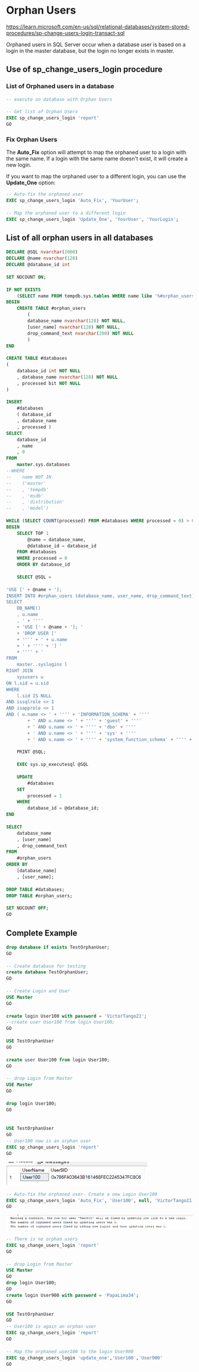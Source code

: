 # Orphan Users

<https://learn.microsoft.com/en-us/sql/relational-databases/system-stored-procedures/sp-change-users-login-transact-sql>

Orphaned users in SQL Server occur when a database user is based on a login in the master database, but the login no longer exists in master.

## Use of **sp_change_users_login** procedure

### List of Orphaned users in a database

``` SQL
-- execute on database with Orphan Users

-- Get list of Orphan Users
EXEC sp_change_users_login 'report'
GO
```

### Fix Orphan Users

The **Auto_Fix** option will attempt to map the orphaned user to a login with the same name. If a login with the same name doesn't exist, it will create a new login.

If you want to map the orphaned user to a different login, you can use the **Update_One** option:

```sql
-- Auto-fix the orphaned user
EXEC sp_change_users_login 'Auto_Fix', 'YourUser';

-- Map the orphaned user to a different login
EXEC sp_change_users_login 'Update_One', 'YourUser', 'YourLogin';

```

## List of all orphan users in all databases

```sql
DECLARE @SQL nvarchar(2000)
DECLARE @name nvarchar(128)
DECLARE @database_id int

SET NOCOUNT ON;

IF NOT EXISTS 
    (SELECT name FROM tempdb.sys.tables WHERE name like '%#orphan_users%')
BEGIN
    CREATE TABLE #orphan_users
        (
        database_name nvarchar(128) NOT NULL,
        [user_name] nvarchar(128) NOT NULL,
        drop_command_text nvarchar(200) NOT NULL
        )
END

CREATE TABLE #databases 
(
    database_id int NOT NULL
    , database_name nvarchar(128) NOT NULL
    , processed bit NOT NULL
)

INSERT
    #databases 
    ( database_id
    , database_name
    , processed )
SELECT 
    database_id
    , name
    , 0 
FROM 
    master.sys.databases 
--WHERE 
--    name NOT IN 
--    ('master'
--    , 'tempdb'
--    , 'msdb'
--    , 'distribution'
--    , 'model')

WHILE (SELECT COUNT(processed) FROM #databases WHERE processed = 0) > 0
BEGIN
    SELECT TOP 1
        @name = database_name,
        @database_id = database_id
    FROM #databases
    WHERE processed = 0
    ORDER BY database_id

    SELECT @SQL =

'USE [' + @name + '];
INSERT INTO #orphan_users (database_name, user_name, drop_command_text)
SELECT 
    DB_NAME()
    , u.name
    , ' + '''' 
    + 'USE [' + @name + ']; ' 
    + 'DROP USER [' 
    + '''' + ' + u.name 
    + ' + '''' + '] ' 
    + '''' + '
FROM
    master..syslogins l
RIGHT JOIN 
    sysusers u 
ON l.sid = u.sid
WHERE   
    l.sid IS NULL
AND issqlrole <> 1
AND isapprole <> 1
AND ( u.name <> ' + '''' + 'INFORMATION_SCHEMA' + ''''
        + ' AND u.name <> ' + '''' + 'guest' + ''''
        + ' AND u.name <> ' + '''' + 'dbo' + ''''
        + ' AND u.name <> ' + '''' + 'sys' + ''''
        + ' AND u.name <> ' + '''' + 'system_function_schema' + '''' + ')'

    PRINT @SQL;

    EXEC sys.sp_executesql @SQL

    UPDATE 
        #databases 
    SET 
        processed = 1 
    WHERE 
        database_id = @database_id;
END

SELECT 
    database_name
    , [user_name]
    , drop_command_text 
FROM 
    #orphan_users 
ORDER BY 
    [database_name]
    , [user_name];

DROP TABLE #databases;
DROP TABLE #orphan_users;

SET NOCOUNT OFF;
GO
```

## Complete Example

```sql
drop database if exists TestOrphanUser;
GO

-- Create database for testing
create database TestOrphanUser;
GO

-- Create Login and User
USE Master
GO

create login User100 with password = 'VictorTango21';
--create user User100 from login User100;
GO

USE TestOrphanUser
GO

create user User100 from login User100;
GO

-- drop Login from Master
USE Master
GO

drop login User100;
GO


USE TestOrphanUser
GO
-- User100 now is an orphan user
EXEC sp_change_users_login 'report'
GO
```

![Alt text](assets/OrphanUser00.png)

```sql
-- Auto-fix the orphaned user- Create a new Login User100
EXEC sp_change_users_login 'Auto_Fix', 'User100', null, 'VictorTango21';
GO
```

![Alt text](assets/OrphanUser01.png)

```sql
-- There is no orphan users
EXEC sp_change_users_login 'report'
GO

-- drop Login from Master
USE Master
GO
drop login User100;
GO
create login User900 with password = 'PapaLima34';
GO

USE TestOrphanUser
GO
-- User100 is again an orphan user
EXEC sp_change_users_login 'report'
GO

-- Map the orphaned user100 to the login User900 
EXEC sp_change_users_login 'update_one','User100','User900'
GO
```
